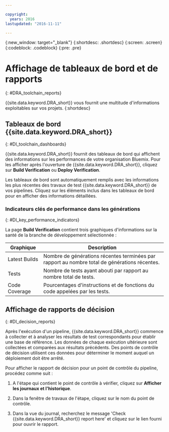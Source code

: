 ```yaml
---

copyright:
  years: 2016
lastupdated: "2016-11-11"

---
```


{:new_window: target="_blank"}
{:shortdesc: .shortdesc}
{:screen: .screen}
{:codeblock: .codeblock}
{:pre: .pre}

# Affichage de tableaux de bord et de rapports
{: #DRA_toolchain_reports}

{{site.data.keyword.DRA_short}} vous fournit une multitude d'informations exploitables sur vos projets.
{:shortdesc}

## Tableaux de bord {{site.data.keyword.DRA_short}}    
{: #DI_toolchain_dashboards}

{{site.data.keyword.DRA_short}} fournit des tableaux de bord qui affichent des informations sur les performances de votre organisation Bluemix. Pour les afficher après l'ouverture de {{site.data.keyword.DRA_short}}, cliquez sur **Build Verification** ou **Deploy Verification**.

Les tableaux de bord sont automatiquement remplis avec les informations les plus récentes des travaux de test {{site.data.keyword.DRA_short}} de vos pipelines. Cliquez sur les éléments inclus dans les tableaux de bord pour en afficher des informations détaillées.

### Indicateurs clés de performance dans les générations    
{: #DI_key_performance_indicators}

La page **Build Verification** contient trois graphiques d'informations sur la santé de la branche de développement sélectionnée :

<table>
<thead>
<tr>
<th>Graphique</th>
<th>Description</th>
</tr>
</thead>

<tbody>
<tr>
<td>Latest Builds</td>
<td>Nombre de générations récentes terminées par rapport au nombre total de générations récentes.</td>
</tr>
<tr>
<td>Tests</td>
<td>Nombre de tests ayant abouti par rapport au nombre total de tests.</td>
</tr>
<tr>
<td>Code Coverage</td>
<td>Pourcentages d'instructions et de fonctions du code appelées par les tests.</td>
</tr>
</tbody></table>

## Affichage de rapports de décision    
{: #DI_decision_reports}

Après l'exécution d'un pipeline, {{site.data.keyword.DRA_short}} commence à collecter et à analyser les résultats de test correspondants pour établir une base de référence. Les données de chaque exécution ultérieure sont collectées et comparées aux résultats précédents. Des points de contrôle de décision utilisent ces données pour déterminer le moment auquel un déploiement doit être arrêté. 

Pour afficher le rapport de décision pour un point de contrôle du pipeline, procédez comme suit :

   1. A l'étape qui contient le point de contrôle à vérifier, cliquez sur **Afficher les journaux et l'historique**.

   2. Dans la fenêtre de travaux de l'étape, cliquez sur le nom du point de contrôle.

   3. Dans la vue du journal, recherchez le message 'Check {{site.data.keyword.DRA_short}} report here' et cliquez sur le lien fourni pour ouvrir le rapport.
